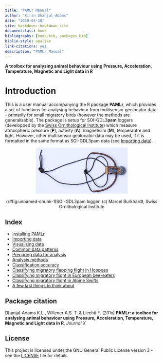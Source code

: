 ```yaml
--- 
title: "PAMLr Manual"
author: "Kiran Dhanjal-Adams"
date: "2019-04-18"
site: bookdown::bookdown_site
documentclass: book
bibliography: [book.bib, packages.bib]
biblio-style: apalike
link-citations: yes
description: "PAMLr Manual"
---
```


**A toolbox for analysing animal behaviour using Pressure, Acceleration, Temperature, Magnetic and Light data in R**




# Introduction

This is a user manual accompanying the R package **PAMLr**, which provides a set of functions for analysing behaviour from multisensor geolocator data - primarily for small migratory birds (however the methods are generalisable). The package is setup for SOI-GDL3**pam** loggers (developped by the [Swiss Ornithological Institute](www.vogelwarte.ch/en)) which measure atmospheric pressure (**P**), activity (**A**), magnetisim (**M**), temperautre and light. However, other multisensor geolocator data may be used, if it is formatted in the same format as SOI-GDL3pam data (see [Importing data](#import)).



<div class="figure" style="text-align: center">
<img src="images/PAM-logger.png" alt="SOI-GDL3pam logger, (c) Marcel Burkhardt,  Swiss Ornithological Institute" width="60%" />
<p class="caption">(\#fig:unnamed-chunk-1)SOI-GDL3pam logger, (c) Marcel Burkhardt,  Swiss Ornithological Institute</p>
</div>


## Index

* [Installing PAMLr](#install)
* [Importing data](#import)
* [Visualising data](#dataviz)
* [Common data patterns](#patterns)
* [Preparing data for analysis](#dataprep)
* [Analysis methods](#method)
* [Classification accuracy](#accuracy)
* [Classifying migratory flapping flight in Hoopoes](#flapping)
* [Classifying migratory flight in European bee-eaters](#soar)
* [Classifying migratory flight in Alpine Swifts](#swift)
* [A few last things to think about](#outook)

## Package citation

Dhanjal-Adams K.L., Willener A.S. T. & Liechti F. (201x) **PAMLr: a toolbox for analysing animal behaviour using Pressure, Acceleration, Temperature, Magnetic and Light data in R**, *Journal X*

## License

This project is licensed under the GNU General Public License version 3 - see the [LICENSE](https://github.com/KiranLDA/PAMLr/blob/master/LICENSE) file for details

